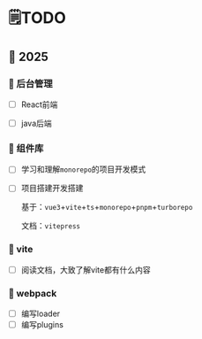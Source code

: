 # 🗒️TODO



## 🚩 2025

### 🔖 后台管理

- [ ] React前端
- [ ] java后端



### 🔖 组件库

- [ ] 学习和理解`monorepo`的项目开发模式

- [ ] 项目搭建开发搭建

  基于：`vue3`+`vite`+`ts`+`monorepo`+`pnpm`+`turborepo`

  文档：`vitepress`

### 🔖 vite

- [ ] 阅读文档，大致了解vite都有什么内容



### 🔖 webpack

- [ ] 编写loader
- [ ] 编写plugins